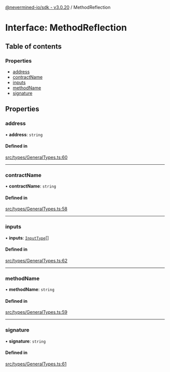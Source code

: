 [@nevermined-io/sdk - v3.0.20](../code-reference.md) / MethodReflection

# Interface: MethodReflection

## Table of contents

### Properties

- [address](MethodReflection.md#address)
- [contractName](MethodReflection.md#contractname)
- [inputs](MethodReflection.md#inputs)
- [methodName](MethodReflection.md#methodname)
- [signature](MethodReflection.md#signature)

## Properties

### address

• **address**: `string`

#### Defined in

[src/types/GeneralTypes.ts:60](https://github.com/nevermined-io/sdk-js/blob/fda834d746a6bb5136bf84409374b98a30682055/src/types/GeneralTypes.ts#L60)

---

### contractName

• **contractName**: `string`

#### Defined in

[src/types/GeneralTypes.ts:58](https://github.com/nevermined-io/sdk-js/blob/fda834d746a6bb5136bf84409374b98a30682055/src/types/GeneralTypes.ts#L58)

---

### inputs

• **inputs**: [`InputType`](InputType.md)[]

#### Defined in

[src/types/GeneralTypes.ts:62](https://github.com/nevermined-io/sdk-js/blob/fda834d746a6bb5136bf84409374b98a30682055/src/types/GeneralTypes.ts#L62)

---

### methodName

• **methodName**: `string`

#### Defined in

[src/types/GeneralTypes.ts:59](https://github.com/nevermined-io/sdk-js/blob/fda834d746a6bb5136bf84409374b98a30682055/src/types/GeneralTypes.ts#L59)

---

### signature

• **signature**: `string`

#### Defined in

[src/types/GeneralTypes.ts:61](https://github.com/nevermined-io/sdk-js/blob/fda834d746a6bb5136bf84409374b98a30682055/src/types/GeneralTypes.ts#L61)
